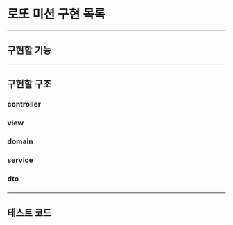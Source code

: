 # 로또 미션 구현 목록

---

## 구현할 기능


---
## 구현할 구조


### controller

### view

### domain

### service

### dto

### 

---
## 테스트 코드 
